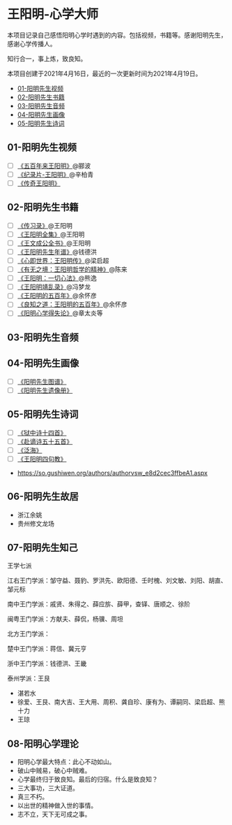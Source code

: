 # 王阳明-心学大师

本项目记录自己感悟阳明心学时遇到的内容。包括视频，书籍等。感谢阳明先生，感谢心学传播人。

知行合一，事上炼，致良知。

本项目创建于2021年4月16日，最近的一次更新时间为2021年4月19日。

- [01-阳明先生视频]()
- [02-阳明先生书籍]()
- [03-阳明先生音频]()
- [04-阳明先生画像]()
- [05-阳明先生诗词]()

## 01-阳明先生视频

- [ ] [《五百年来王阳明》](https://www.bilibili.com/bangumi/play/ss31816)@郦波
- [ ] [《纪录片-王阳明》](https://github.com/0e0w/WangYangMing/blob/main/01-%E9%98%B3%E6%98%8E%E5%85%88%E7%94%9F%E8%A7%86%E9%A2%91/%E3%80%8A%E7%BA%AA%E5%BD%95%E7%89%87%E7%8E%8B%E9%98%B3%E6%98%8E%E3%80%8B.md)@辛柏青
- [ ] [《传奇王阳明》]()

## 02-阳明先生书籍

- [ ] [《传习录》]()@王阳明
- [ ] [《王阳明全集》]()@王阳明
- [ ] [《王文成公全书》]()@王阳明
- [ ] [《王阳明先生年谱》]()@钱德洪
- [ ] [《心即世界：王阳明传》]()@梁启超
- [ ] [《有无之境：王阳明哲学的精神》]()@陈来
- [ ] [《王阳明：一切心法》]()@熊逸
- [ ] [《王阳明靖乱录》]()@冯梦龙
- [ ] [《王阳明的五百年》](https://item.jd.com/10029139837549.html)@余怀彦
- [ ] [《良知之道：王阳明的五百年》](https://item.jd.com/71933377357.html)@余怀彦
- [ ] [《阳明心学得失论》]()@章太炎等

## 03-阳明先生音频

## 04-阳明先生画像

- [ ] [《阳明先生图谱》]()
- [ ] [《阳明先生遗像册》]()

## 05-阳明先生诗词

- [ ] [《狱中诗十四首》]()
- [ ] [《赴谪诗五十五首》](http://www.360doc.com/content/16/0512/07/1383524_558404383.shtml)
- [ ] [《泛海》]()
- [ ] [《王阳明四句教》]()
- https://so.gushiwen.org/authors/authorvsw_e8d2cec3ffbeA1.aspx

## 06-阳明先生故居

- 浙江余姚
- 贵州修文龙场

## 07-阳明先生知己

王学七派

江右王门学派：邹守益、聂豹、罗洪先、欧阳德、壬时槐、刘文敏、刘阳、胡直、邹元标

南中王门学派：戚贤、朱得之、薛应旂、薛甲，查铎、唐顺之、徐阶

闽粤王门学派：方献夫、薛侃，杨骥、周坦

北方王门学派：

楚中王门学派：蒋信、冀元亨

浙中王门学派：钱德洪、王畿

泰州学派：王艮

- 湛若水
- 徐爱、王艮、南大吉、王大用、周积、龚自珍、康有为、谭嗣同、梁启超、熊十力
- 王琼

## 08-阳明心学理论

- 阳明心学最大特点：此心不动如山。
- 破山中贼易，破心中贼难。
- 心学最终归于致良知。最后的归宿。什么是致良知？
- 三大事功，三大证道。
- 真三不朽。
- 以出世的精神做入世的事情。
- 志不立，天下无可成之事。
